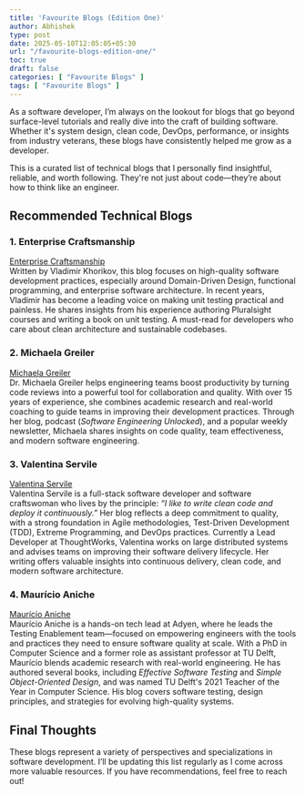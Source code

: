 ```yaml
---
title: 'Favourite Blogs (Edition One)'
author: Abhishek
type: post
date: 2025-05-10T12:05:05+05:30
url: "/favourite-blogs-edition-one/"
toc: true
draft: false
categories: [ "Favourite Blogs" ]
tags: [ "Favourite Blogs" ]
---
```


As a software developer, I’m always on the lookout for blogs that go beyond surface-level tutorials and really dive into
the craft of building software. Whether it's system design, clean code, DevOps, performance, or insights from industry
veterans, these blogs have consistently helped me grow as a developer.

This is a curated list of technical blogs that I personally find insightful, reliable, and worth following. They're not
just about code—they’re about how to think like an engineer.

## Recommended Technical Blogs

### 1. Enterprise Craftsmanship

[Enterprise Craftsmanship](https://enterprisecraftsmanship.com/)  
Written by Vladimir Khorikov, this blog focuses on high-quality software development practices, especially around
Domain-Driven Design, functional programming, and enterprise software architecture. In recent years, Vladimir has
become a leading voice on making unit testing practical and painless. He shares insights from his experience authoring
Pluralsight courses and writing a book on unit testing. A must-read for developers who care about clean architecture
and sustainable codebases.

### 2. Michaela Greiler

[Michaela Greiler](https://www.michaelagreiler.com/)  
Dr. Michaela Greiler helps engineering teams boost productivity by turning code reviews into a powerful tool for
collaboration and quality. With over 15 years of experience, she combines academic research and real-world coaching to
guide teams in improving their development practices. Through her blog, podcast (*Software Engineering Unlocked*), and a
popular weekly newsletter, Michaela shares insights on code quality, team effectiveness, and modern software
engineering.

### 3. Valentina Servile

[Valentina Servile](https://oooops.dev/about/)  
Valentina Servile is a full-stack software developer and software craftswoman who lives by the principle: *“I like to
write clean code and deploy it continuously.”* Her blog reflects a deep commitment to quality, with a strong foundation
in Agile methodologies, Test-Driven Development (TDD), Extreme Programming, and DevOps practices. Currently a Lead
Developer at ThoughtWorks, Valentina works on large distributed systems and advises teams on improving their software
delivery lifecycle. Her writing offers valuable insights into continuous delivery, clean code, and modern software
architecture.

### 4. Maurício Aniche

[Maurício Aniche](https://mauricioaniche.com/)  
Maurício Aniche is a hands-on tech lead at Adyen, where he leads the Testing Enablement team—focused on empowering
engineers with the tools and practices they need to ensure software quality at scale. With a PhD in Computer Science and
a former role as assistant professor at TU Delft, Maurício blends academic research with real-world engineering. He has
authored several books, including *Effective Software Testing* and *Simple Object-Oriented Design*, and was named TU
Delft's 2021 Teacher of the Year in Computer Science. His blog covers software testing, design principles, and
strategies for evolving high-quality systems.

## Final Thoughts

These blogs represent a variety of perspectives and specializations in software development. I’ll be updating this list
regularly as I come across more valuable resources. If you have recommendations, feel free to reach out!